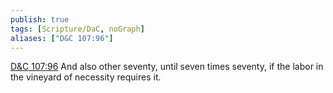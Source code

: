 ```yaml
---
publish: true
tags: [Scripture/DaC, noGraph]
aliases: ["D&C 107:96"]
---
```

[D&C 107:96](https://churchofjesuschrist.org/study/scriptures/dc-testament/dc/107?lang=eng&id=p96#p96) And also other seventy, until seven times seventy, if the labor in the vineyard of necessity requires it.
